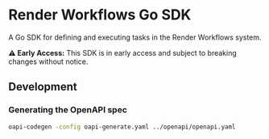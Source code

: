 # Render Workflows Go SDK

A Go SDK for defining and executing tasks in the Render Workflows system.

**⚠️ Early Access:** This SDK is in early access and subject to breaking changes without notice.

## Development

### Generating the OpenAPI spec

```bash
oapi-codegen -config oapi-generate.yaml ../openapi/openapi.yaml
```
